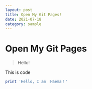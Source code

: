 ```yaml
---
layout: post
title: Open My Git Pages!
date: 2021-07-18
category: sample
---
```

# Open My Git Pages
> Hello!

This is code
```ruby
print 'Hello, I am  Haema！'
```